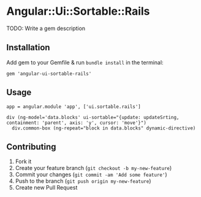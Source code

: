 # Angular::Ui::Sortable::Rails

TODO: Write a gem description

## Installation

Add gem to your Gemfile & run `bundle install` in the terminal:

    gem 'angular-ui-sortable-rails'

## Usage

```
app = angular.module 'app', ['ui.sortable.rails']
```

```
div (ng-model='data.blocks' ui-sortable="{update: updateSrting, containment: 'parent', axis: 'y', cursor: 'move'}")
  div.common-box (ng-repeat="block in data.blocks" dynamic-directive)
```

## Contributing

1. Fork it
2. Create your feature branch (`git checkout -b my-new-feature`)
3. Commit your changes (`git commit -am 'Add some feature'`)
4. Push to the branch (`git push origin my-new-feature`)
5. Create new Pull Request
